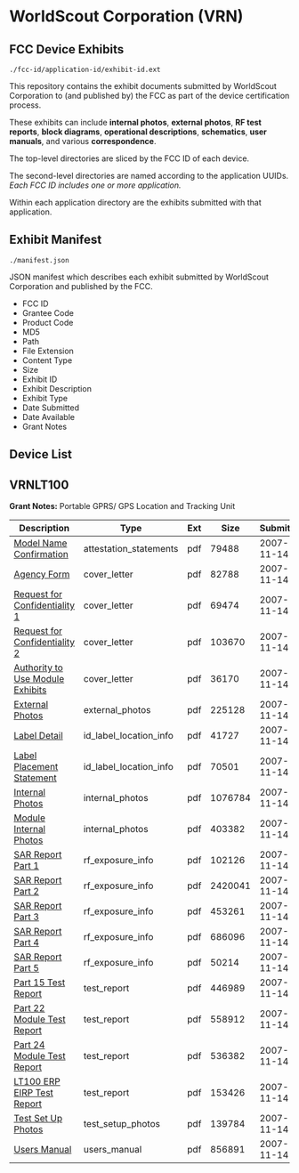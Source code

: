 # WorldScout Corporation (VRN)
## FCC Device Exhibits

```
./fcc-id/application-id/exhibit-id.ext
```

This repository contains the exhibit documents submitted by WorldScout Corporation to (and published by) the FCC as part of the device certification process.

These exhibits can include **internal photos**, **external photos**, **RF test reports**, **block diagrams**, **operational descriptions**, **schematics**, **user manuals**, and various **correspondence**.

The top-level directories are sliced by the FCC ID of each device.

The second-level directories are named according to the application UUIDs. *Each FCC ID includes one or more application.*

Within each application directory are the exhibits submitted with that application. 

## Exhibit Manifest

```
./manifest.json
```

JSON manifest which describes each exhibit submitted by WorldScout Corporation and published by the FCC.

- FCC ID
- Grantee Code
- Product Code
- MD5
- Path
- File Extension
- Content Type
- Size
- Exhibit ID
- Exhibit Description
- Exhibit Type
- Date Submitted
- Date Available
- Grant Notes

## Device List
## VRNLT100
**Grant Notes:** Portable GPRS/ GPS Location and Tracking Unit

| Description | Type | Ext | Size | Submitted | Available |
| ----------- | ---- | --- | ---- | --------- | --------- |
| [Model Name Confirmation](VRNLT100/425ea62611ee67130907c48317a580cb/868425.pdf) | attestation_statements | pdf | 79488 | 2007-11-14 | 2007-11-15 |
| [Agency Form](VRNLT100/425ea62611ee67130907c48317a580cb/868421.pdf) | cover_letter | pdf | 82788 | 2007-11-14 | 2007-11-15 |
| [Request for Confidentiality 1](VRNLT100/425ea62611ee67130907c48317a580cb/868422.pdf) | cover_letter | pdf | 69474 | 2007-11-14 | 2007-11-15 |
| [Request for Confidentiality 2](VRNLT100/425ea62611ee67130907c48317a580cb/868423.pdf) | cover_letter | pdf | 103670 | 2007-11-14 | 2007-11-15 |
| [Authority to Use Module Exhibits](VRNLT100/425ea62611ee67130907c48317a580cb/868424.pdf) | cover_letter | pdf | 36170 | 2007-11-14 | 2007-11-15 |
| [External Photos](VRNLT100/425ea62611ee67130907c48317a580cb/868443.pdf) | external_photos | pdf | 225128 | 2007-11-14 | 2007-11-15 |
| [Label Detail](VRNLT100/425ea62611ee67130907c48317a580cb/868441.pdf) | id_label_location_info | pdf | 41727 | 2007-11-14 | 2007-11-15 |
| [Label Placement Statement](VRNLT100/425ea62611ee67130907c48317a580cb/868442.pdf) | id_label_location_info | pdf | 70501 | 2007-11-14 | 2007-11-15 |
| [Internal Photos](VRNLT100/425ea62611ee67130907c48317a580cb/868439.pdf) | internal_photos | pdf | 1076784 | 2007-11-14 | 2007-11-15 |
| [Module Internal Photos](VRNLT100/425ea62611ee67130907c48317a580cb/757147.pdf) | internal_photos | pdf | 403382 | 2007-11-14 | 2007-11-15 |
| [SAR Report Part 1](VRNLT100/425ea62611ee67130907c48317a580cb/868463.pdf) | rf_exposure_info | pdf | 102126 | 2007-11-14 | 2007-11-15 |
| [SAR Report Part 2](VRNLT100/425ea62611ee67130907c48317a580cb/868464.pdf) | rf_exposure_info | pdf | 2420041 | 2007-11-14 | 2007-11-15 |
| [SAR Report Part 3](VRNLT100/425ea62611ee67130907c48317a580cb/868465.pdf) | rf_exposure_info | pdf | 453261 | 2007-11-14 | 2007-11-15 |
| [SAR Report Part 4](VRNLT100/425ea62611ee67130907c48317a580cb/868466.pdf) | rf_exposure_info | pdf | 686096 | 2007-11-14 | 2007-11-15 |
| [SAR Report Part 5](VRNLT100/425ea62611ee67130907c48317a580cb/868467.pdf) | rf_exposure_info | pdf | 50214 | 2007-11-14 | 2007-11-15 |
| [Part 15 Test Report](VRNLT100/425ea62611ee67130907c48317a580cb/868427.pdf) | test_report | pdf | 446989 | 2007-11-14 | 2007-11-15 |
| [Part 22 Module Test Report](VRNLT100/425ea62611ee67130907c48317a580cb/469748.pdf) | test_report | pdf | 558912 | 2007-11-14 | 2007-11-15 |
| [Part 24 Module Test Report](VRNLT100/425ea62611ee67130907c48317a580cb/362299.pdf) | test_report | pdf | 536382 | 2007-11-14 | 2007-11-15 |
| [LT100 ERP EIRP Test Report](VRNLT100/425ea62611ee67130907c48317a580cb/868430.pdf) | test_report | pdf | 153426 | 2007-11-14 | 2007-11-15 |
| [Test Set Up Photos](VRNLT100/425ea62611ee67130907c48317a580cb/757155.pdf) | test_setup_photos | pdf | 139784 | 2007-11-14 | 2007-11-15 |
| [Users Manual](VRNLT100/425ea62611ee67130907c48317a580cb/868426.pdf) | users_manual | pdf | 856891 | 2007-11-14 | 2007-11-15 |
